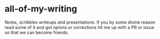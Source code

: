 # all-of-my-writing
Notes, scribbles writeups and presentations. If you by some divine reason read some of it and got opions or corrections hit me up with a PR or issue so that we can become friends.
